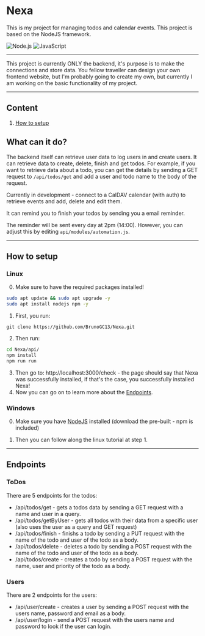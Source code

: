 # Nexa

This is my project for managing todos and calendar events.
This project is based on the NodeJS framework. 

![Node.js](https://img.shields.io/badge/node.js-43853D?style=for-the-badge&logo=node.js&logoColor=white)
![JavaScript](https://img.shields.io/badge/javascript-F7DF1E?style=for-the-badge&logo=javascript&logoColor=black)

---
This project is currently ONLY the backend, it's purpose is to make the connections and store data.
You fellow traveller can design your own frontend website, but I'm probably going to create my own, but currently I am working on the
basic functionality of my project.

---

## Content

1. [How to setup](#how-to-setup)

## What can it do?

The backend itself can retrieve user data to log users in and create users. 
It can retrieve data to create, delete, finish and get todos.
For example, if you want to retrieve data about a todo, you can get the details by sending a GET request to `/api/todos/get` and add a user and todo name to the body of the request.

Currently in development - connect to a CalDAV calendar (with auth) to retrieve events and add, delete and edit them. 

It can remind you to finish your todos by sending you a email reminder. 

The reminder will be sent every day at 2pm (14:00). However, you can adjust this by editing `api/modules/automation.js`.


---


## How to setup

### Linux

0. Make sure to have the required packages installed!

```bash
sudo apt update && sudo apt upgrade -y
sudo apt install nodejs npm -y
```

1. First, you run:
```
git clone https://github.com/BrunoGC13/Nexa.git
```
2. Then run:

```bash
cd Nexa/api/
npm install
npm run run
```
3. Then go to: http://localhost:3000/check - the page should say that Nexa was successfully installed, if that's the case, you successfully installed Nexa!
4. Now you can go on to learn more about the [Endpoints](#endpoints).


### Windows

0. Make sure you have [NodeJS](https://nodejs.org/en/download) installed (download the pre-built - npm is included)

1. Then you can follow along the linux tutorial at step 1.

---

## Endpoints

### ToDos

There are 5 endpoints for the todos:

- /api/todos/get - gets a todos data by sending a GET request with a name and user in a query.
- /api/todos/getByUser - gets all todos with their data from a specific user (also uses the user as a query and GET request)
- /api/todos/finish - finishs a todo by sending a PUT request with the name of the todo and user of the todo as a body.
- /api/todos/delete - deletes a todo by sending a POST request with the name of the todo and user of the todo as a body.
- /api/todos/create - creates a todo by sending a POST request with the name, user and priority of the todo as a body.

### Users

There are 2 endpoints for the users:

- /api/user/create - creates a user by sending a POST request with the users name, password and email as a body.
- /api/user/login - send a POST request with the users name and password to look if the user can login.
